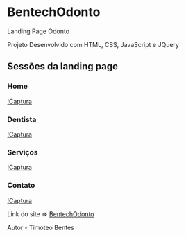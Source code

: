 # BentechOdonto

Landing Page Odonto

Projeto Desenvolvido com HTML, CSS, JavaScript e JQuery

## Sessões da landing page

### Home

[!Captura](./assets/imgs/inicio.PNG)

### Dentista

[!Captura](./assets/imgs/dentista.PNG)

### Serviços

[!Captura](./assets/imgs/servicos.PNG)

### Contato

[!Captura](./assets/imgs/contato.PNG)

Link do site => [BentechOdonto](https://bentech-odonto.vercel.app/)

Autor - Timóteo Bentes